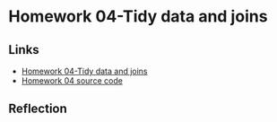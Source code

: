# Homework 04-Tidy data and joins

## Links

* [Homework 04-Tidy data and joins](https://github.com/STAT545-UBC-students/hw04-QinxinLin/blob/master/Homework_4_-_Tidy_Data_and_Joins_.md)
* [Homework 04 source code](https://github.com/STAT545-UBC-students/hw04-QinxinLin/blob/master/Homework%204%20-%20Tidy%20Data%20and%20Joins%20.Rmd)

## Reflection



